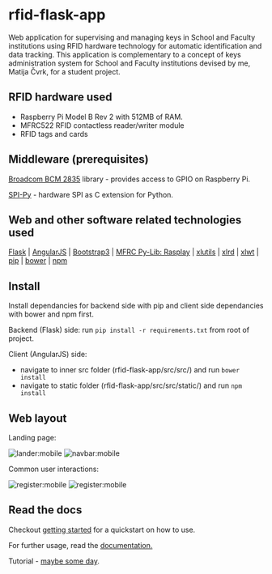 # rfid-flask-app

Web application for supervising and managing keys in School and Faculty institutions using RFID hardware technology for automatic identification and data tracking.
This application is complementary to a concept of keys administration system for School and Faculty institutions devised by me, Matija Čvrk, for a student project.

## RFID hardware used

- Raspberry Pi Model B Rev 2 with 512MB of RAM.
- MFRC522 RFID contactless reader/writer module
- RFID tags and cards

## Middleware (prerequisites)

[Broadcom BCM 2835](http://www.airspayce.com/mikem/bcm2835/index.html) library - provides access to GPIO on Raspberry Pi.

[SPI-Py](https://github.com/lthiery/SPI-Py) - hardware SPI as C extension for Python.

## Web and other software related technologies used

[Flask](http://flask.pocoo.org/) |
[AngularJS](https://angularjs.org/) |
[Bootstrap3](http://getbootstrap.com/) |
[MFRC Py-Lib: Rasplay](https://github.com/rasplay/mfrc522-python) |
[xlutils](https://pypi.python.org/pypi/xlutils) |
[xlrd](https://pypi.python.org/pypi/xlrd) |
[xlwt](https://pypi.python.org/pypi/xlwt) |
[pip](https://pypi.python.org/pypi/pip) |
[bower](https://bower.io/) |
[npm](https://www.npmjs.com/)

## Install

Install dependancies for backend side with pip and client side dependancies with bower and npm first.

Backend (Flask) side: run `pip install -r requirements.txt` from root of project.

Client (AngularJS) side:
- navigate to inner src folder (rfid-flask-app/src/src/) and run `bower install`
- navigate to static folder (rfid-flask-app/src/src/static/) and run `npm install`

## Web layout
Landing page:

![lander:mobile](https://github.com/traVaulta/rfid-flask-app/blob/master/docs/responsive.mobile-home-hero.png) ![navbar:mobile](https://github.com/traVaulta/rfid-flask-app/blob/master/docs/responsive.mobile-home-nav.png) 

Common user interactions:

![register:mobile](https://github.com/traVaulta/rfid-flask-app/blob/master/docs/responsive.mobile-user-register.png) ![register:mobile](https://github.com/traVaulta/rfid-flask-app/blob/master/docs/responsive.mobile-user-login.png)

## Read the docs
Checkout [getting started]() for a quickstart on how to use.

For further usage, read the [documentation.](https://github.com/traVaulta/rfid-flask-app/blob/master/docs/)

Tutorial - [maybe some day]().

